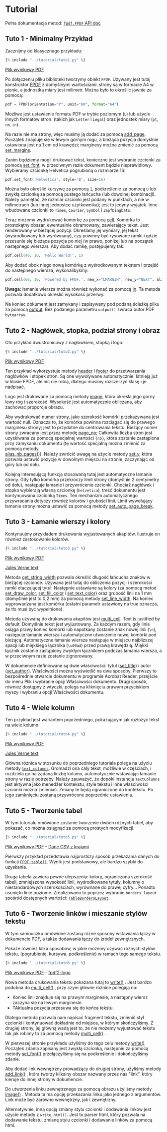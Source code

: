 # Tutorial #

Pełna dokumentacja metod: [`fpdf.FPDF` API doc](https://py-pdf.github.io/fpdf2/fpdf/fpdf.html#fpdf.fpdf.FPDF)

## Tuto 1 - Minimalny Przykład ##

Zacznijmy od klasycznego przykładu:

```python
{% include "../tutorial/tuto1.py" %}
```

[Plik wynikowy PDF](https://github.com/py-pdf/fpdf2/raw/master/tutorial/tuto1.pdf)

Po dołączeniu pliku biblioteki tworzymy obiekt `FPDF`. Używany jest tutaj konstruktor [FPDF](https://py-pdf.github.io/fpdf2/fpdf/fpdf.html#fpdf.fpdf.FPDF) z domyślnymi wartościami: 
strony są w formacie A4 w pionie, a jednostką miary jest milimetr.
Można było to określić jawnie za pomocą:

```python
pdf = FPDF(orientation="P", unit="mm", format="A4")
```

Możliwe jest ustawienie formatu PDF w trybie poziomym (`L`) lub użycie innych formatów stron.
(takich jak `Letter` i `Legal`) oraz jednostek miary (`pt`, `cm`, `in`).

Na razie nie ma strony, więc musimy ją dodać za pomocą 
[add_page](https://py-pdf.github.io/fpdf2/fpdf/fpdf.html#fpdf.fpdf.FPDF.add_page). Początek znajduje się w lewym górnym rogu, a bieżąca pozycja domyślnie ustawiona jest na 1 cm od krawędzi; marginesy można zmienić za pomocą [set_margins](https://py-pdf.github.io/fpdf2/fpdf/fpdf.html#fpdf.fpdf.FPDF.set_margins).

Zanim będziemy mogli drukować tekst, konieczne jest wybranie czcionki za pomocą 
[set_font](https://py-pdf.github.io/fpdf2/fpdf/fpdf.html#fpdf.fpdf.FPDF.set_font), w przeciwnym razie dokument będzie nieprawidłowy. Wybieramy czcionkę Helvetica pogrubioną o rozmiarze 16:

```python
pdf.set_font('Helvetica', style='B', size=16)
```

Można było określić kursywę za pomocą `I`, podkreślenie za pomocą `U` lub zwykłą czcionkę za pomocą pustego łańcucha (lub dowolnej kombinacji). Należy pamiętać, że rozmiar czcionki jest podany w punktach, a nie w milimetrach (lub innej jednostce użytkownika); jest to jedyny wyjątek. Inne wbudowane czcionki to `Times`, `Courier`, `Symbol` i `ZapfDingbats`.

Teraz możemy wydrukować komórkę za pomocą [cell](https://py-pdf.github.io/fpdf2/fpdf/fpdf.html#fpdf.fpdf.FPDF.cell). Komórka to prostokątny obszar, ewentualnie obramowany, zawierający tekst. Jest renderowany w bieżącej pozycji. Określamy jej wymiary, jej tekst (wyśrodkowany lub wyrównany), czy powinny być rysowane ramki i gdzie przesunie się bieżąca pozycja po niej (w prawo, poniżej lub na początek następnego wiersza). Aby dodać ramkę, postępujemy tak:

```python
pdf.cell(40, 10, 'Hello World!', 1)
```

Aby dodać obok niego nową komórkę z wyśrodkowanym tekstem i przejść do następnego wiersza, wykonalibyśmy:

```python
pdf.cell(60, 10, 'Powered by FPDF.', new_x="LMARGIN", new_y="NEXT", align='C')
```

**Uwaga**: łamanie wiersza można również wykonać za pomocą [ln](https://py-pdf.github.io/fpdf2/fpdf/fpdf.html#fpdf.fpdf.FPDF.ln). Ta metoda pozwala dodatkowo określić wysokość przerwy.

Na koniec dokument jest zamykany i zapisywany pod podaną ścieżką pliku za pomocą 
[output](https://py-pdf.github.io/fpdf2/fpdf/fpdf.html#fpdf.fpdf.FPDF.output). Bez podanego parametru `output()`
zwraca bufor PDF `bytearray`.

## Tuto 2 - Nagłówek, stopka, podział strony i obraz ##

Oto przykład dwustronicowy z nagłówkiem, stopką i logo:

```python
{% include "../tutorial/tuto2.py" %}
```

[Plik wynikowy PDF](https://github.com/py-pdf/fpdf2/raw/master/tutorial/tuto2.pdf)

Ten przykład wykorzystuje metody [header](https://py-pdf.github.io/fpdf2/fpdf/fpdf.html#fpdf.fpdf.FPDF.header) i 
[footer](https://py-pdf.github.io/fpdf2/fpdf/fpdf.html#fpdf.fpdf.FPDF.footer) do przetwarzania nagłówków i stopek stron. Są one wywoływane automatycznie. Istnieją już w klasie FPDF, ale nic nie robią, dlatego musimy rozszerzyć klasę i je nadpisać.

Logo jest drukowane za pomocą metody [image](https://py-pdf.github.io/fpdf2/fpdf/fpdf.html#fpdf.fpdf.FPDF.image), która określa jego górny lewy róg i szerokość. Wysokość jest automatycznie obliczana, aby zachować proporcje obrazu.

Aby wydrukować numer strony, jako szerokość komórki przekazywana jest wartość null. Oznacza to, że komórka powinna rozciągać się do prawego marginesu strony; jest to przydatne do centrowania tekstu. Bieżący numer strony zwracany jest przez metodę [page_no](https://py-pdf.github.io/fpdf2/fpdf/fpdf.html#fpdf.fpdf.FPDF.page_no); Całkowita liczba stron jest uzyskiwana za pomocą specjalnej wartości `{nb}`, która zostanie zastąpiona przy zamykaniu dokumentu (tę wartość specjalną można zmienić za pomocą metody  
[alias_nb_pages()](https://py-pdf.github.io/fpdf2/fpdf/fpdf.html#fpdf.fpdf.FPDF.alias_nb_pages)).
Należy zwrócić uwagę na użycie metody [set_y](https://py-pdf.github.io/fpdf2/fpdf/fpdf.html#fpdf.fpdf.FPDF.set_y), która pozwala ustawić pozycję w dowolnym miejscu na stronie, zaczynając od góry lub od dołu.

Kolejną interesującą funkcją stosowaną tutaj jest automatyczne łamanie strony. Gdy tylko komórka przekroczy limit strony (domyślnie 2 centymetry od dołu), następuje łamanie i przywrócenie czcionki. Chociaż nagłówek i stopka wybierają własną czcionkę (`helvetica`), treść dokumentu jest kontynuowana czcionką `Times`.
Ten mechanizm automatycznego przywracania dotyczy również kolorów i grubości linii. 
Limit wywołujący łamanie strony można ustawić za pomocą metody 
[set_auto_page_break](https://py-pdf.github.io/fpdf2/fpdf/fpdf.html#fpdf.fpdf.FPDF.set_auto_page_break).


## Tuto 3 - Łamanie wierszy i kolory ##

Kontynuujmy przykładem drukowania wyjustowanych akapitów.
Ilustruje on również zastosowanie kolorów.

```python
{% include "../tutorial/tuto3.py" %}
```

[Plik wynikowy PDF](https://github.com/py-pdf/fpdf2/raw/master/tutorial/tuto3.pdf)

[Jules Verne text](https://github.com/py-pdf/fpdf2/raw/master/tutorial/20k_c1.txt)

Metoda [get_string_width](https://py-pdf.github.io/fpdf2/fpdf/fpdf.html#fpdf.fpdf.FPDF.get_string_width) pozwala określić długość łańcucha znaków w bieżącej czcionce. Używana jest tutaj do obliczenia pozycji i szerokości ramki otaczającej tytuł. Następnie ustawiane są kolory (za pomocą metod [set_draw_color](https://py-pdf.github.io/fpdf2/fpdf/fpdf.html#fpdf.fpdf.FPDF.set_draw_color),
[set_fill_color](https://py-pdf.github.io/fpdf2/fpdf/fpdf.html#fpdf.fpdf.FPDF.set_fill_color) i
[set_text_color](https://py-pdf.github.io/fpdf2/fpdf/fpdf.html#fpdf.fpdf.FPDF.set_text_color)) oraz grubość linii na 1 mm (domyślnie jest to 0,2 mm) za pomocą metody
[set_line_width](https://py-pdf.github.io/fpdf2/fpdf/fpdf.html#fpdf.fpdf.FPDF.set_line_width). Na koniec wyprowadzana jest komórka (ostatni parametr ustawiony na true oznacza, że tło musi być wypełnione).

Metodą używaną do drukowania akapitów jest [multi_cell](https://py-pdf.github.io/fpdf2/fpdf/fpdf.html#fpdf.fpdf.FPDF.multi_cell). Text is justified by default.
Domyślnie tekst jest wyjustowany. Za każdym razem, gdy linia osiąga prawy koniec komórki lub napotkany zostanie znak nowej linii (`\n`),
następuje łamanie wiersza i automatyczne utworzenie nowej komórki pod bieżącą.
Automatyczne łamanie wiersza następuje w miejscu najbliższej spacji lub miękkiego łącznika (`\u00ad`) przed prawą krawędzią.
Miękki łącznik zostanie zastąpiony zwykłym łącznikiem podczas łamania wiersza, a w przeciwnym razie zostanie zignorowany.

W dokumencie definiowane są dwie właściwości: tytuł
([set_title](https://py-pdf.github.io/fpdf2/fpdf/fpdf.html#fpdf.fpdf.FPDF.set_title))  i autor 
([set_author](https://py-pdf.github.io/fpdf2/fpdf/fpdf.html#fpdf.fpdf.FPDF.set_author)). Właściwości można wyświetlić na dwa sposoby. Pierwszy to bezpośrednie otwarcie dokumentu w programie Acrobat Reader, przejście do menu Plik i wybranie opcji Właściwości dokumentu. Drugi sposób, również dostępny z wtyczki, polega na kliknięciu prawym przyciskiem myszy i wybraniu opcji Właściwości dokumentu.

## Tuto 4 - Wiele kolumn ##

Ten przykład jest wariantem poprzedniego, pokazującym jak rozłożyć tekst na wiele kolumn.

```python
{% include "../tutorial/tuto4.py" %}
```

[Plik wynikowy PDF](https://github.com/py-pdf/fpdf2/raw/master/tutorial/tuto4.pdf)

[Jules Verne text](https://github.com/py-pdf/fpdf2/raw/master/tutorial/20k_c1.txt)

Główna różnica w stosunku do poprzedniego tutoriala polega na użyciu metody 
[`text_columns`](https://py-pdf.github.io/fpdf2/fpdf/fpdf.html#fpdf.fpdf.FPDF.text_column). 
Gromadzi ona cały tekst, możliwie w częściach, i rozdziela go na żądaną liczbę kolumn, automatycznie wstawiając łamanie strony w razie potrzeby. Należy zauważyć, że dopóki instancja `TextColumns` jest aktywna jako menedżer kontekstu, style tekstu i inne właściwości czcionki można zmieniać. Zmiany te będą ograniczone do kontekstu. Po jego zamknięciu zostaną przywrócone poprzednie ustawienia.


## Tuto 5 - Tworzenie tabel ##

W tym tutorialu omówione zostanie tworzenie dwóch różnych tabel,
aby pokazać, co można osiągnąć za pomocą prostych modyfikacji.

```python
{% include "../tutorial/tuto5.py" %}
```

[Plik wynikowy PDF](https://github.com/py-pdf/fpdf2/raw/master/tutorial/tuto5.pdf) -
[Dane CSV z krajami](https://github.com/py-pdf/fpdf2/raw/master/tutorial/countries.txt)

Pierwszy przykład przedstawia najprostszy sposób przekazania danych do funkcji [`FPDF.table()`](https://py-pdf.github.io/fpdf2/Tables.html). Wynik jest podstawowy, ale bardzo szybki do uzyskania.

Druga tabela zawiera pewne ulepszenia: kolory, ograniczona szerokość tabeli, zmniejszona wysokość linii,
 wyśrodkowane tytuły, kolumny o niestandardowych szerokościach, wyrównane do prawej cyfry...
 Ponadto usunięto linie poziome.
 Zrealizowano to poprzez wybranie `borders_layout` spośród dostępnych wartości:
 [`TableBordersLayout`](https://py-pdf.github.io/fpdf2/fpdf/enums.html#fpdf.enums.TableBordersLayout).

## Tuto 6 - Tworzenie linków i mieszanie stylów tekstu ##

W tym samouczku omówione zostaną różne sposoby wstawiania łączy w dokumencie PDF,
 a także dodawania łączy do źródeł zewnętrznych.

Pokaże również kilka sposobów, w jakie możemy używać różnych stylów tekstu,
 (pogrubienie, kursywa, podkreślenie) w ramach tego samego tekstu.

```python
{% include "../tutorial/tuto6.py" %}
```

[Plik wynikowy PDF](https://github.com/py-pdf/fpdf2/raw/master/tutorial/tuto6.pdf) -
[fpdf2-logo](https://py-pdf.github.io/fpdf2/fpdf2-logo.png)

Nowa metoda drukowania tekstu pokazana tutaj to
 [write()](https://py-pdf.github.io/fpdf2/fpdf/fpdf.html#fpdf.fpdf.FPDF.write)
. Jest bardzo podobna do
 [multi_cell()](https://py-pdf.github.io/fpdf2/fpdf/fpdf.html#fpdf.fpdf.FPDF.multi_cell)
 , przy czym główne różnice polegają na:

- Koniec linii znajduje się na prawym marginesie, a następny wiersz zaczyna się na lewym marginesie.
- TAktualna pozycja przesuwa się do końca tekstu.

Dlatego metoda pozwala nam napisać fragment tekstu, zmienić styl czcionki i kontynuować
dokładnie od miejsca, w którym skończyliśmy. Z drugiej strony, jej główną wadą jest to, że
nie możemy wyjustować tekstu tak jak robimy to za pomocą metody
 [multi_cell()](https://py-pdf.github.io/fpdf2/fpdf/fpdf.html#fpdf.fpdf.FPDF.multi_cell)
.

W pierwszej stronie przykładu użyliśmy do tego celu metody
 [write()](https://py-pdf.github.io/fpdf2/fpdf/fpdf.html#fpdf.fpdf.FPDF.write)
Początek zdania zapisany jest zwykłą czcionką, następnie za pomocą metody 
 [set_font()](https://py-pdf.github.io/fpdf2/fpdf/fpdf.html#fpdf.fpdf.FPDF.set_font)
 przełączyliśmy się na podkreślenie i dokończyliśmy zdanie.

Aby dodać link wewnętrzny prowadzący do drugiej strony, użyliśmy metody 
 [add_link()](https://py-pdf.github.io/fpdf2/fpdf/fpdf.html#fpdf.fpdf.FPDF.add_link)
, która tworzy klikalny obszar nazwany przez nas "link", który kieruje do innej strony w dokumencie.

Do utworzenia linku zewnętrznego za pomocą obrazu użyliśmy metody 
 [image()](https://py-pdf.github.io/fpdf2/fpdf/fpdf.html#fpdf.fpdf.FPDF.image)
. Metoda ta ma opcję przekazania linku jako jednego z argumentów. Link może być zarówno wewnętrzny, jak i zewnętrzny.

Alternatywnie, inną opcją zmiany stylu czcionki i dodawania linków jest użycie metody z `write_html()`. Jest to parser html, który pozwala na dodawanie tekstu, zmianę stylu czcionki i dodawanie linków za pomocą html.

